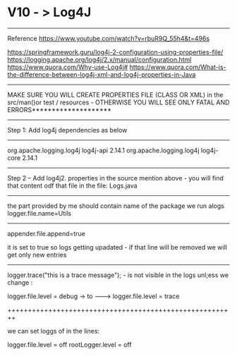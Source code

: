 # V10 - > Log4J

***************************************************************
Reference
https://www.youtube.com/watch?v=rbuR9Q_55h4&t=496s

https://springframework.guru/log4j-2-configuration-using-properties-file/
https://logging.apache.org/log4j/2.x/manual/configuration.html
https://www.quora.com/Why-use-Log4j#
https://www.quora.com/What-is-the-difference-between-log4j-xml-and-log4j-properties-in-Java
**********************************************************

MAKE SURE YOU WILL CREATE PROPERTIES FILE (CLASS OR XML) in the src/man()or test / resources - OTHERWISE YOU WILL SEE ONLY FATAL AND ERRORS********************

*******************************************************************
Step 1: Add log4j dependencies as below
*********************************************************
 <dependency>
    <groupId>org.apache.logging.log4j</groupId>
    <artifactId>log4j-api</artifactId>
    <version>2.14.1</version>
  </dependency>
  <dependency>
    <groupId>org.apache.logging.log4j</groupId>
    <artifactId>log4j-core</artifactId>
    <version>2.14.1</version>
  </dependency>
    </dependencies>

*****************************************
Step 2 – Add log4j2. properties in the source mention above - you will find that content odf that file in the file: Logs.java
********************************************

the part provided by me should contain name of the package we run alogs
logger.file.name=Utils
******************************************

appender.file.append=true  

it is set to true so logs getting upadated - if that line will be removed we will get only new entries

***************************************************

logger.trace("this is a trace  message"); - is not visible in the logs unl;ess we change : 


logger.file.level = debug    -> to  ---> logger.file.level = trace

++++++++++++++++++++++++++++++++++++++++++++++++++++++++

we can set loggs of in the lines:

logger.file.level = off
rootLogger.level = off



